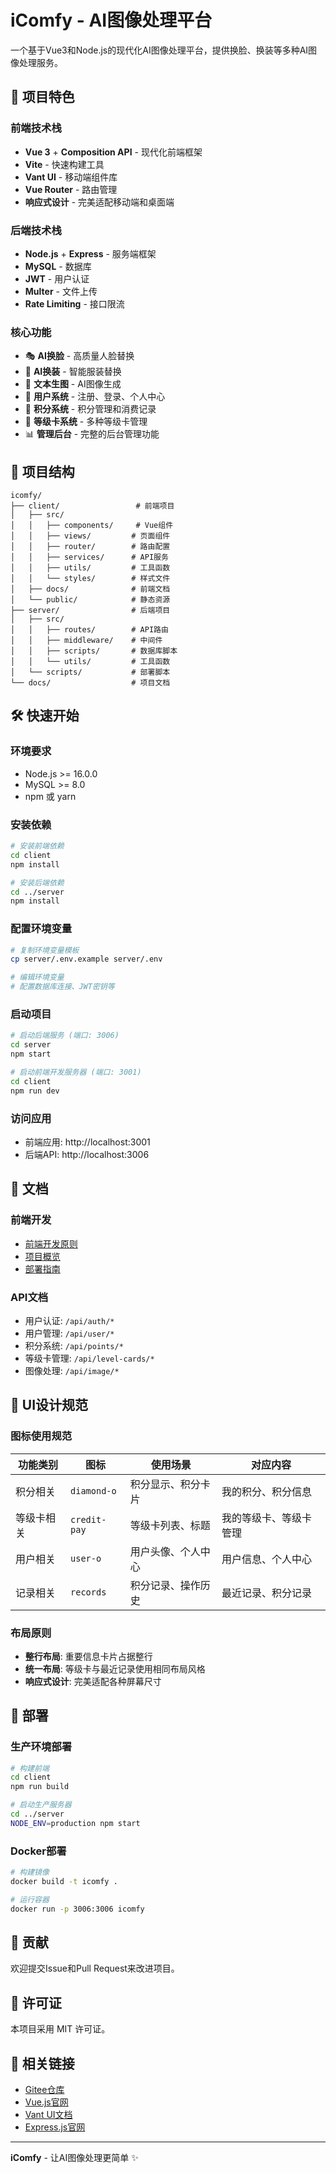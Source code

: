 # iComfy - AI图像处理平台

一个基于Vue3和Node.js的现代化AI图像处理平台，提供换脸、换装等多种AI图像处理服务。

## 🚀 项目特色

### 前端技术栈
- **Vue 3** + **Composition API** - 现代化前端框架
- **Vite** - 快速构建工具
- **Vant UI** - 移动端组件库
- **Vue Router** - 路由管理
- **响应式设计** - 完美适配移动端和桌面端

### 后端技术栈
- **Node.js** + **Express** - 服务端框架
- **MySQL** - 数据库
- **JWT** - 用户认证
- **Multer** - 文件上传
- **Rate Limiting** - 接口限流

### 核心功能
- 🎭 **AI换脸** - 高质量人脸替换
- 👗 **AI换装** - 智能服装替换
- 🎨 **文本生图** - AI图像生成
- 👤 **用户系统** - 注册、登录、个人中心
- 💎 **积分系统** - 积分管理和消费记录
- 🎫 **等级卡系统** - 多种等级卡管理
- 📊 **管理后台** - 完整的后台管理功能

## 📁 项目结构

```
icomfy/
├── client/                 # 前端项目
│   ├── src/
│   │   ├── components/     # Vue组件
│   │   ├── views/         # 页面组件
│   │   ├── router/        # 路由配置
│   │   ├── services/      # API服务
│   │   ├── utils/         # 工具函数
│   │   └── styles/        # 样式文件
│   ├── docs/              # 前端文档
│   └── public/            # 静态资源
├── server/                # 后端项目
│   ├── src/
│   │   ├── routes/        # API路由
│   │   ├── middleware/    # 中间件
│   │   ├── scripts/       # 数据库脚本
│   │   └── utils/         # 工具函数
│   └── scripts/           # 部署脚本
└── docs/                  # 项目文档
```

## 🛠️ 快速开始

### 环境要求
- Node.js >= 16.0.0
- MySQL >= 8.0
- npm 或 yarn

### 安装依赖

```bash
# 安装前端依赖
cd client
npm install

# 安装后端依赖
cd ../server
npm install
```

### 配置环境变量

```bash
# 复制环境变量模板
cp server/.env.example server/.env

# 编辑环境变量
# 配置数据库连接、JWT密钥等
```

### 启动项目

```bash
# 启动后端服务 (端口: 3006)
cd server
npm start

# 启动前端开发服务器 (端口: 3001)
cd client
npm run dev
```

### 访问应用
- 前端应用: http://localhost:3001
- 后端API: http://localhost:3006

## 📖 文档

### 前端开发
- [前端开发原则](./client/docs/FRONTEND_DEVELOPMENT_PRINCIPLES.md)
- [项目概览](./client/docs/PROJECT_OVERVIEW.md)
- [部署指南](./client/docs/DEPLOYMENT_GUIDE.md)

### API文档
- 用户认证: `/api/auth/*`
- 用户管理: `/api/user/*`
- 积分系统: `/api/points/*`
- 等级卡管理: `/api/level-cards/*`
- 图像处理: `/api/image/*`

## 🎨 UI设计规范

### 图标使用规范
| 功能类别 | 图标 | 使用场景 | 对应内容 |
|---------|------|----------|----------|
| 积分相关 | `diamond-o` | 积分显示、积分卡片 | 我的积分、积分信息 |
| 等级卡相关 | `credit-pay` | 等级卡列表、标题 | 我的等级卡、等级卡管理 |
| 用户相关 | `user-o` | 用户头像、个人中心 | 用户信息、个人中心 |
| 记录相关 | `records` | 积分记录、操作历史 | 最近记录、积分记录 |

### 布局原则
- **整行布局**: 重要信息卡片占据整行
- **统一布局**: 等级卡与最近记录使用相同布局风格
- **响应式设计**: 完美适配各种屏幕尺寸

## 🚀 部署

### 生产环境部署
```bash
# 构建前端
cd client
npm run build

# 启动生产服务器
cd ../server
NODE_ENV=production npm start
```

### Docker部署
```bash
# 构建镜像
docker build -t icomfy .

# 运行容器
docker run -p 3006:3006 icomfy
```

## 🤝 贡献

欢迎提交Issue和Pull Request来改进项目。

## 📄 许可证

本项目采用 MIT 许可证。

## 🔗 相关链接

- [Gitee仓库](https://gitee.com/fooldy/icomfy)
- [Vue.js官网](https://vuejs.org/)
- [Vant UI文档](https://vant-contrib.gitee.io/vant/)
- [Express.js官网](https://expressjs.com/)

---

**iComfy** - 让AI图像处理更简单 ✨
